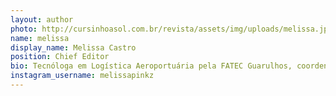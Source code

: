 ```yaml
---
layout: author
photo: http://cursinhoasol.com.br/revista/assets/img/uploads/melissa.jpeg
name: melissa
display_name: Melissa Castro
position: Chief Editor
bio: Tecnóloga em Logística Aeroportuária pela FATEC Guarulhos, coordenadora de mídias no cursinho A-Sol.
instagram_username: melissapinkz
---
```


